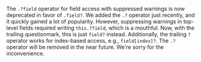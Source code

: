 The `.?field` operator for field access with suppressed warnings is now
deprecated in favor of `.field?`. We added the `.?` operator just recently, and
it quickly gained a lot of popularity. However, suppressing warnings in
top-level fields required writing `this.?field`, which is a mouthful. Now, with
the trailing questionmark, this is just `field?` instead. Additionally, the
trailing `?` operator works for index-based access, e.g., `field[index]?`. The
`.?` operator will be removed in the near future. We're sorry for the
inconvenience.
